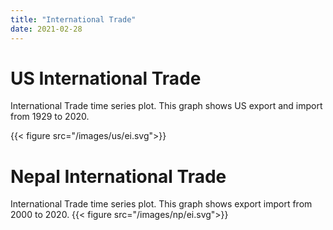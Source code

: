 ```yaml
---
title: "International Trade"
date: 2021-02-28
---
```


# US International Trade
International Trade time series plot. This graph shows US export and import from 1929 to 2020.

{{< figure src="/images/us/ei.svg">}}

# Nepal International Trade
International Trade time series plot. This graph shows export import from 2000 to 2020.
{{< figure src="/images/np/ei.svg">}}